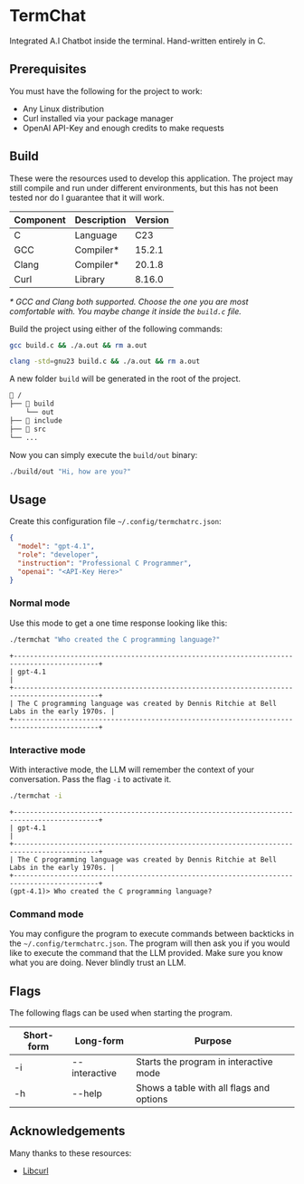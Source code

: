 # TermChat

Integrated A.I Chatbot inside the terminal. Hand-written entirely in C.

## Prerequisites

You must have the following for the project to work:

- Any Linux distribution
- Curl installed via your package manager
- OpenAI API-Key and enough credits to make requests

## Build

These were the resources used to develop this application. The project may still
compile and run under different environments, but this has not been tested nor
do I guarantee that it will work.

| Component | Description | Version |
| --------- | ----------- | ------- |
| C         | Language    | C23     |
| GCC       | Compiler\*  | 15.2.1  |
| Clang     | Compiler\*  | 20.1.8  |
| Curl      | Library     | 8.16.0  |

_\* GCC and Clang both supported. Choose the one you are most comfortable with. You maybe change it inside the `build.c` file._

Build the project using either of the following commands:

```bash
gcc build.c && ./a.out && rm a.out
```

```bash
clang -std=gnu23 build.c && ./a.out && rm a.out
```

A new folder `build` will be generated in the root of the project.

```bash
📂 /
├── 📂 build
    └── out
├── 📂 include
├── 📂 src
└── ...
```

Now you can simply execute the `build/out` binary:

```bash
./build/out "Hi, how are you?"
```

## Usage

Create this configuration file `~/.config/termchatrc.json`:

```json
{
  "model": "gpt-4.1",
  "role": "developer",
  "instruction": "Professional C Programmer",
  "openai": "<API-Key Here>"
}
```

### Normal mode

Use this mode to get a one time response looking like this:

```bash
./termchat "Who created the C programming language?"
```

```
+-------------------------------------------------------------------------------------------+
| gpt-4.1                                                                                   |
+-------------------------------------------------------------------------------------------+
| The C programming language was created by Dennis Ritchie at Bell Labs in the early 1970s. |
+-------------------------------------------------------------------------------------------+
```

### Interactive mode

With interactive mode, the LLM will remember the context of your conversation.
Pass the flag `-i` to activate it.

```bash
./termchat -i
```

```
+-------------------------------------------------------------------------------------------+
| gpt-4.1                                                                                   |
+-------------------------------------------------------------------------------------------+
| The C programming language was created by Dennis Ritchie at Bell Labs in the early 1970s. |
+-------------------------------------------------------------------------------------------+
(gpt-4.1)> Who created the C programming language?
```

### Command mode

You may configure the program to execute commands between backticks in the `~/.config/termchatrc.json`.
The program will then ask you if you would like to execute the command that the LLM
provided. Make sure you know what you are doing. Never blindly trust an LLM.

## Flags

The following flags can be used when starting the program.

| Short-form | Long-form     | Purpose                                  |
| ---------- | ------------- | ---------------------------------------- |
| -i         | --interactive | Starts the program in interactive mode   |
| -h         | --help        | Shows a table with all flags and options |

## Acknowledgements

Many thanks to these resources:

- [Libcurl](https://curl.se/)
